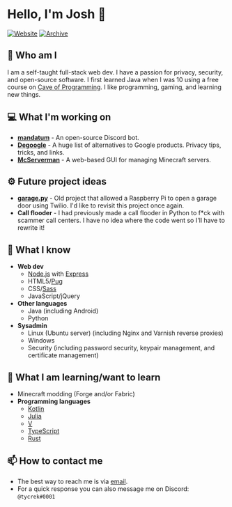 # Hello, I'm Josh :rocket:

[![Website](https://img.shields.io/badge/-Check%20out%20my%20website-00BCD4)](https://jmoore.dev/)
[![Archive](https://img.shields.io/badge/-Visit%20my%20project%20archive-EF6C00)](https://github.com/tycrek-archive)

## :raised_eyebrow: Who am I

I am a self-taught full-stack web dev. I have a passion for privacy, security, and open-source software. I first learned Java when I was 10 using a free course on [Cave of Programming](https://www.caveofprogramming.com/). I like programming, gaming, and learning new things.

## :computer: What I'm working on

- **[mandatum](https://github.com/tycrek/mandatum)** - An open-source Discord bot.
- **[Degoogle](https://github.com/tycrek/degoogle)** - A huge list of alternatives to Google products. Privacy tips, tricks, and links.
- **[McServerman](https://github.com/tycrek/mcserverman)** - A web-based GUI for managing Minecraft servers.

## :gear: Future project ideas

- **[garage.py](https://github.com/tycrek/garage.py)** - Old project that allowed a Raspberry Pi to open a garage door using Twilio. I'd like to revisit this project once again.
- **Call flooder** - I had previously made a call flooder in Python to f*ck with scammer call centers. I have no idea where the code went so I'll have to rewrite it!

## :brain: What I know

- **Web dev**
  - [Node.js](https://nodejs.org/) with [Express](https://expressjs.com/)
  - HTML5/[Pug](https://pugjs.org/)
  - CSS/[Sass](https://sass-lang.com/)
  - JavaScript/jQuery
- **Other languages**
  - Java (including Android)
  - Python
- **Sysadmin**
  - Linux (Ubuntu server) (including Nginx and Varnish reverse proxies)
  - Windows
  - Security (including password security, keypair management, and certificate management)

## :book: What I am learning/want to learn

- Minecraft modding (Forge and/or Fabric)
- **Programming languages**
  - [Kotlin](https://kotlinlang.org/)
  - [Julia](https://julialang.org/)
  - [V](https://vlang.io/)
  - [TypeScript](https://www.typescriptlang.org/)
  - [Rust](https://www.rust-lang.org/)

## :mailbox: How to contact me

- The best way to reach me is via [email](mailto:josh.moore@jmoore.dev).
- For a quick response you can also message me on Discord: `@tycrek#0001`
